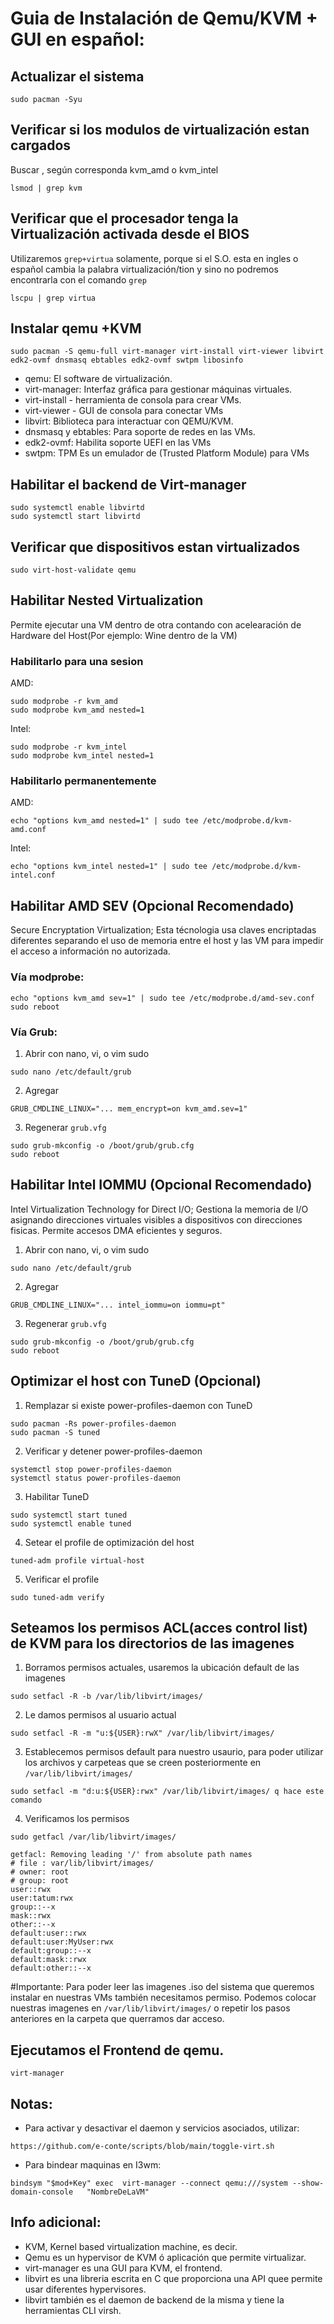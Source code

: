 # Guia de Instalación de Qemu/KVM + GUI en español:

## Actualizar el sistema
```
sudo pacman -Syu
```
## Verificar si los modulos de virtualización estan cargados
Buscar , según corresponda kvm_amd o kvm_intel
```
lsmod | grep kvm
```
## Verificar que el procesador tenga la Virtualización activada desde el BIOS 
Utilizaremos `grep+virtua` solamente, porque si el S.O. esta en ingles o español cambia la palabra virtualización/tion y sino no podremos encontrarla con el comando `grep` 
```
lscpu | grep virtua
```
## Instalar qemu +KVM
```
sudo pacman -S qemu-full virt-manager virt-install virt-viewer libvirt edk2-ovmf dnsmasq ebtables edk2-ovmf swtpm libosinfo
```
- qemu: El software de virtualización.
- virt-manager: Interfaz gráfica para gestionar máquinas virtuales.
- virt-install - herramienta de consola para crear VMs.
- virt-viewer - GUI de consola para conectar VMs
- libvirt: Biblioteca para interactuar con QEMU/KVM.
- dnsmasq y ebtables: Para soporte de redes en las VMs.
- edk2-ovmf: Habilita soporte UEFI en las VMs
- swtpm: TPM Es un emulador de (Trusted Platform Module) para VMs

## Habilitar el backend de Virt-manager
```
sudo systemctl enable libvirtd
sudo systemctl start libvirtd
```
## Verificar que dispositivos estan virtualizados
```
sudo virt-host-validate qemu
```
## Habilitar Nested Virtualization
Permite ejecutar una VM dentro de otra contando con acelearación de Hardware del Host(Por ejemplo: Wine dentro de la VM)

### Habilitarlo para una sesion
AMD:
```
sudo modprobe -r kvm_amd
sudo modprobe kvm_amd nested=1
```
Intel:
```
sudo modprobe -r kvm_intel
sudo modprobe kvm_intel nested=1
```

### Habilitarlo permanentemente
AMD:
```
echo "options kvm_amd nested=1" | sudo tee /etc/modprobe.d/kvm-amd.conf
```
Intel:
```
echo "options kvm_intel nested=1" | sudo tee /etc/modprobe.d/kvm-intel.conf
```

## Habilitar AMD SEV (Opcional Recomendado)
Secure Encryptation Virtualization; Esta técnologia usa claves encriptadas diferentes separando el uso de memoria entre el host y las VM para impedir el acceso a información no autorizada.

### Vía modprobe:
```
echo "options kvm_amd sev=1" | sudo tee /etc/modprobe.d/amd-sev.conf
sudo reboot
```
### Vía Grub:
1. Abrir con nano, vi, o vim sudo
```
sudo nano /etc/default/grub
```
2. Agregar
```
GRUB_CMDLINE_LINUX="... mem_encrypt=on kvm_amd.sev=1"
```
3. Regenerar `grub.vfg`
```  
sudo grub-mkconfig -o /boot/grub/grub.cfg
sudo reboot
```

## Habilitar Intel IOMMU (Opcional Recomendado)
Intel Virtualization Technology for Direct I/O; Gestiona la memoria de I/O asignando direcciones virtuales visibles a dispositivos con direcciones fisicas. Permite accesos DMA eficientes y seguros.

1. Abrir con nano, vi, o vim sudo
```
sudo nano /etc/default/grub
```
2. Agregar
```
GRUB_CMDLINE_LINUX="... intel_iommu=on iommu=pt"
```
3. Regenerar `grub.vfg`
```  
sudo grub-mkconfig -o /boot/grub/grub.cfg
sudo reboot
```
## Optimizar el host con TuneD (Opcional)

1. Remplazar si existe power-profiles-daemon con TuneD
```
sudo pacman -Rs power-profiles-daemon
sudo pacman -S tuned
```
2. Verificar y detener power-profiles-daemon
```
systemctl stop power-profiles-daemon
systemctl status power-profiles-daemon
```
3. Habilitar TuneD
```
sudo systemctl start tuned
sudo systemctl enable tuned
```
4. Setear el profile de optimización del host
```
tuned-adm profile virtual-host
```
5. Verificar el profile
```
sudo tuned-adm verify
```

## Seteamos los permisos ACL(acces control list) de KVM para los directorios de las imagenes

1. Borramos permisos actuales, usaremos la ubicación default de las imagenes
```
sudo setfacl -R -b /var/lib/libvirt/images/
```
2. Le damos permisos al usuario actual
```
sudo setfacl -R -m "u:${USER}:rwX" /var/lib/libvirt/images/
```
3. Establecemos permisos default para nuestro usaurio, para poder utilizar los archivos y carpeteas que se creen posteriormente en `/var/lib/libvirt/images/`
```
sudo setfacl -m "d:u:${USER}:rwx" /var/lib/libvirt/images/ q hace este comando
```
4. Verificamos los permisos
```
sudo getfacl /var/lib/libvirt/images/
```
```
getfacl: Removing leading '/' from absolute path names
# file : var/lib/libvirt/images/
# owner: root
# group: root
user::rwx
user:tatum:rwx
group::--x
mask::rwx
other::--x
default:user::rwx
default:user:MyUser:rwx
default:group::--x
default:mask::rwx
default:other::--x
```
#Importante: 
Para poder leer las imagenes .iso del sistema que queremos instalar en nuestras VMs también necesitamos permiso. Podemos colocar nuestras imagenes en `/var/lib/libvirt/images/` o repetir los pasos anteriores en la carpeta que querramos dar acceso.

## Ejecutamos el Frontend de qemu. 
```virt-manager```

## Notas: 

- Para activar y desactivar el daemon y servicios asociados, utilizar:
```
https://github.com/e-conte/scripts/blob/main/toggle-virt.sh
```
- Para bindear maquinas en I3wm:
```
bindsym "$mod+Key" exec  virt-manager --connect qemu:///system --show-domain-console   "NombreDeLaVM"
```

## Info adicional:

- KVM, Kernel based virtualization machine, es decir.
- Qemu es un hypervisor de KVM ó aplicación que permite virtualizar.
- virt-manager es una GUI para KVM, el frontend.
- libvirt es una libreria escrita en C que proporciona una API quee permite usar diferentes hypervisores. 
- libvirt también es el daemon de backend de la misma y tiene la herramientas CLI virsh.



